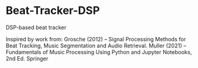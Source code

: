 # Beat-Tracker-DSP
DSP-based beat tracker

Inspired by work from:
Grosche (2012) – Signal Processing Methods for Beat Tracking, Music Segmentation and Audio Retrieval.
Muller (2021) – Fundamentals of Music Processing Using Python and Jupyter Notebooks, 2nd Ed. Springer

